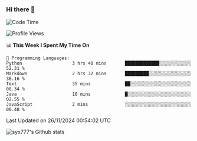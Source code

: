 ### Hi there 👋

<!--
**syx777/syx777** is a ✨ _special_ ✨ repository because its `README.md` (this file) appears on your GitHub profile.

Here are some ideas to get you started:

- 🔭 I’m currently working on ...
- 🌱 I’m currently learning ...
- 👯 I’m looking to collaborate on ...
- 🤔 I’m looking for help with ...
- 💬 Ask me about ...
- 📫 How to reach me: ...
- 😄 Pronouns: ...
- ⚡ Fun fact: ...
-->
<!--START_SECTION:waka-->
![Code Time](http://img.shields.io/badge/Code%20Time-297%20hrs%2048%20mins-blue)

![Profile Views](http://img.shields.io/badge/Profile%20Views-0-blue)

📊 **This Week I Spent My Time On** 

```text
💬 Programming Languages: 
Python                   3 hrs 40 mins       █████████████░░░░░░░░░░░░   52.31 % 
Markdown                 2 hrs 32 mins       █████████░░░░░░░░░░░░░░░░   36.16 % 
Text                     35 mins             ██░░░░░░░░░░░░░░░░░░░░░░░   08.34 % 
Java                     10 mins             █░░░░░░░░░░░░░░░░░░░░░░░░   02.55 % 
JavaScript               2 mins              ░░░░░░░░░░░░░░░░░░░░░░░░░   00.48 % 
```


 Last Updated on 26/11/2024 00:54:02 UTC
<!--END_SECTION:waka-->

![syx777's Github stats](https://github-readme-stats-syx777.vercel.app/api?username=syx777&show_icons=true&count_private=true)
